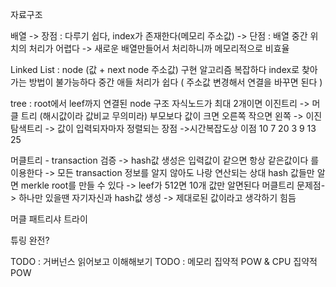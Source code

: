 자료구조

배열 -> 장점 : 다루기 쉽다, index가 존재한다(메모리 주소값)
    -> 단점 : 배열 중간 위치의 처리가 어렵다 -> 새로운 배열만들어서 처리하니까 메모리적으로 비효율

Linked List : node (값 + next node 주소값)
    구현 알고리즘 복잡하다 
    index로 찾아가는 방법이 불가능하다
    중간 애들 처리가 쉽다 ( 주소값 변경해서 연결을 바꾸면 된다 ) 

tree : root에서 leef까지 연결된 node 구조
    자식노드가 최대 2개이면 이진트리 -> 머클 트리 (해시값이라 값비교 무의미라)
    부모보다 값이 크면 오른쪽 작으면 왼쪽 -> 이진탐색트리 -> 값이 입력되자마자 정렬되는 장점 ->시간복잡도상 이점
        10
      7    20
    3  9  13 25

머클트리 - transaction 검증 
            -> hash값 생성은 입력값이 같으면 항상 같은값이다 를 이용한다
            -> 모든 transaction 정보를 알지 않아도 나랑 연산되는 상대 hash 값들만 알면 merkle root를 만들 수 있다
            -> leef가 512면 10개 값만 알면된다
머클트리 문제점-> 하나만 있을땐 자기자신과 hash값 생성 -> 제대로된 값이라고 생각하기 힘듬

머클 패트리샤 트라이

튜링 완전?

TODO : 거버넌스 읽어보고 이해해보기 
TODO : 메모리 집약적 POW & CPU 집약적 POW